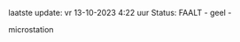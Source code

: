 laatste update: 
vr 13-10-2023  4:22   uur 
Status: FAALT - geel - 
<div class="service R">microstation</div>
